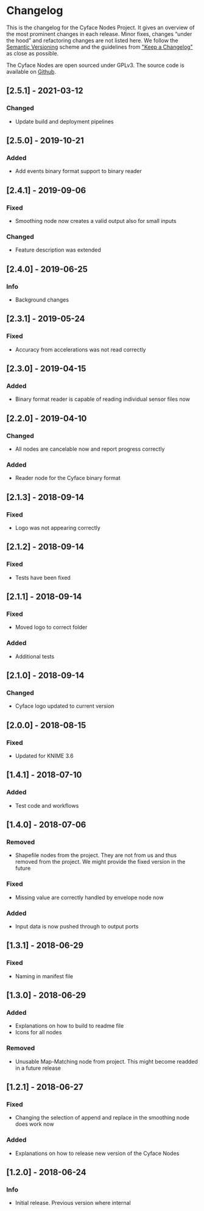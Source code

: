 # Changelog

This is the changelog for the Cyface Nodes Project.
It gives an overview of the most prominent changes in each release.
Minor fixes, changes “under the hood” and refactoring changes are not listed here.
We follow the [Semantic Versioning](https://semver.org/spec/v2.0.0.html) scheme and the guidelines from ["Keep a Changelog"](https://keepachangelog.com/en/1.0.0/) as close as possible.

The Cyface Nodes are open sourced under GPLv3.
The source code is available on [Github](https://github.com/cyface-de/knime-nodes).

## [2.5.1] - 2021-03-12
### Changed
* Update build and deployment pipelines

## [2.5.0] - 2019-10-21
### Added
* Add events binary format support to binary reader

## [2.4.1] - 2019-09-06
### Fixed
* Smoothing node now creates a valid output also for small inputs

### Changed
* Feature description was extended

## [2.4.0] - 2019-06-25
### Info
* Background changes

## [2.3.1] - 2019-05-24
### Fixed
* Accuracy from accelerations was not read correctly

## [2.3.0] - 2019-04-15
### Added
* Binary format reader is capable of reading individual sensor files now


## [2.2.0] - 2019-04-10
### Changed
* All nodes are cancelable now and report progress correctly

### Added
* Reader node for the Cyface binary format


## [2.1.3] - 2018-09-14
### Fixed
* Logo was not appearing correctly


## [2.1.2] - 2018-09-14
### Fixed
* Tests have been fixed


## [2.1.1] - 2018-09-14
### Fixed
* Moved logo to correct folder

### Added
* Additional tests

## [2.1.0] - 2018-09-14
### Changed
* Cyface logo updated to current version


## [2.0.0] - 2018-08-15
### Fixed
* Updated for KNIME 3.6

## [1.4.1] - 2018-07-10
### Added
* Test code and workflows


## [1.4.0] - 2018-07-06
### Removed
* Shapefile nodes from the project. They are not from us and thus removed from the project. We might provide the fixed version in the future

### Fixed
* Missing value are correctly handled by envelope node now

### Added
* Input data is now pushed through to output ports


## [1.3.1] - 2018-06-29
### Fixed
* Naming in manifest file


## [1.3.0] - 2018-06-29
### Added
* Explanations on how to build to readme file
* Icons for all nodes

### Removed
* Unusable Map-Matching node from project. This might become readded in a future release


## [1.2.1] - 2018-06-27
### Fixed
* Changing the selection of append and replace in the smoothing node does work now

### Added
* Explanations on how to release new version of the Cyface Nodes


## [1.2.0] - 2018-06-24
### Info
* Initial release. Previous version where internal
